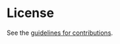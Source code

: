 # License

See the
[guidelines for contributions](https://github.com/igorlord/draft-sriram-sidrops-bar-sav/blob/main/CONTRIBUTING.md).

